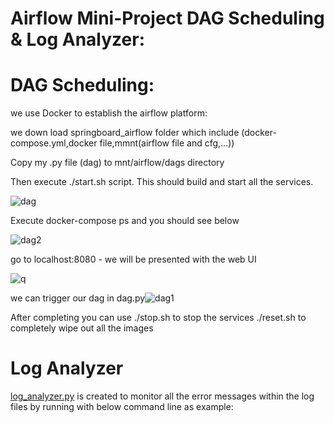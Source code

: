 # Airflow Mini-Project DAG Scheduling & Log Analyzer:

# DAG Scheduling:
 
 we use Docker to establish the airflow platform:
 
 we down load springboard_airflow folder which include (docker-compose.yml,docker file,mmnt(airflow file and cfg,...))
 
 Copy my .py file (dag) to mnt/airflow/dags directory
 
 Then execute ./start.sh script. This should build and start all the services.
 
![dag](https://user-images.githubusercontent.com/83798130/164130704-01f30fde-7009-400a-9b4f-f924513835c9.jpeg)

Execute docker-compose ps and you should see below


![dag2](https://user-images.githubusercontent.com/83798130/164130964-c9123667-dbec-4b98-b03e-a7be3d284474.jpeg)

go to localhost:8080 - we will be presented with the web UI

![q](https://user-images.githubusercontent.com/83798130/164131355-9a89c804-546f-48f7-87c8-6811c7430b1f.jpeg)

we can trigger our dag in dag.py![dag1](https://user-images.githubusercontent.com/83798130/164131545-246f3a32-262d-4cd9-b85b-bc74f2c010ac.jpeg)

After completing you can use ./stop.sh to stop the services
./reset.sh to completely wipe out all the images 

# Log Analyzer
[log_analyzer.py]() is created to monitor all the error messages within the log files by running with below command line as example:
